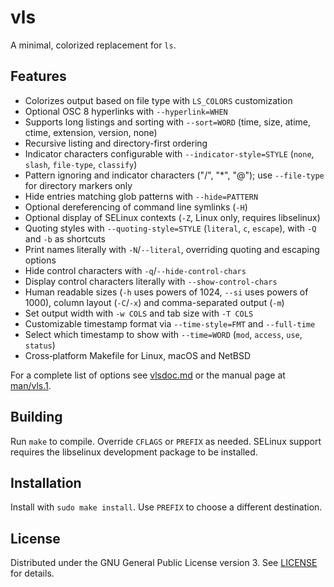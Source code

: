 # vls

A minimal, colorized replacement for `ls`.

## Features
- Colorizes output based on file type with `LS_COLORS` customization
- Optional OSC 8 hyperlinks with `--hyperlink=WHEN`
- Supports long listings and sorting with `--sort=WORD` (time, size, atime,
  ctime, extension, version, none)
- Recursive listing and directory-first ordering
- Indicator characters configurable with `--indicator-style=STYLE`
  (`none`, `slash`, `file-type`, `classify`)
- Pattern ignoring and indicator characters ("/", "*", "@"); use
  `--file-type` for directory markers only
- Hide entries matching glob patterns with `--hide=PATTERN`
- Optional dereferencing of command line symlinks (`-H`)
- Optional display of SELinux contexts (`-Z`, Linux only, requires libselinux)
- Quoting styles with `--quoting-style=STYLE` (`literal`, `c`, `escape`),
  with `-Q` and `-b` as shortcuts
- Print names literally with `-N`/`--literal`, overriding quoting and
  escaping options
- Hide control characters with `-q`/`--hide-control-chars`
- Display control characters literally with `--show-control-chars`
- Human readable sizes (`-h` uses powers of 1024, `--si` uses powers of
  1000), column layout (`-C`/`-x`) and comma-separated output (`-m`)
- Set output width with `-w COLS` and tab size with `-T COLS`
- Customizable timestamp format via `--time-style=FMT` and `--full-time`
- Select which timestamp to show with `--time=WORD` (`mod`, `access`,
  `use`, `status`)
- Cross‑platform Makefile for Linux, macOS and NetBSD

For a complete list of options see [vlsdoc.md](./vlsdoc.md) or the manual page
at [man/vls.1](./man/vls.1).

## Building
Run `make` to compile. Override `CFLAGS` or `PREFIX` as needed.
SELinux support requires the libselinux development package to be installed.

## Installation
Install with `sudo make install`. Use `PREFIX` to choose a different
destination.

## License
Distributed under the GNU General Public License version 3.
See [LICENSE](./LICENSE) for details.

